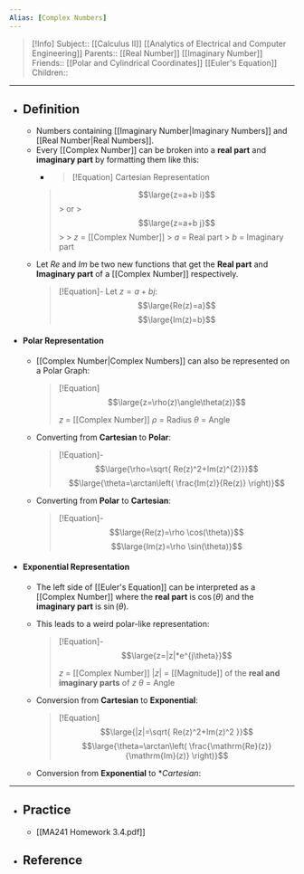 ```yaml
---
Alias: [Complex Numbers]
---
```

> [!Info]
> Subject:: [[Calculus II]] [[Analytics of Electrical and Computer Engineering]]
> Parents:: [[Real Number]] [[Imaginary Number]] 
> Friends:: [[Polar and Cylindrical Coordinates]] [[Euler's Equation]]
> Children:: 
---
- ## Definition
	- Numbers containing [[Imaginary Number|Imaginary Numbers]] and [[Real Number|Real Numbers]].
	- Every [[Complex Number]] can be broken into a **real part** and **imaginary part** by formatting them like this:
		- > [!Equation]
		  > Cartesian Representation
		>  $$\large{z=a+b i}$$
		  > or 
		  > $$\large{z=a+b j}$$
		  > 
		  > $z$ = [[Complex Number]]
		  > $a$ = Real part
		  > $b$ = Imaginary part
	- Let $Re$ and $Im$ be two new functions that get the **Real part** and **Imaginary part** of a [[Complex Number]] respectively.
	  > [!Equation]-
	  > Let $z=a+bj$:
	  > $$\large{Re(z)=a}$$
	  > $$\large{Im(z)=b}$$
- #### Polar Representation
	- [[Complex Number|Complex Numbers]] can also be represented on a Polar Graph:
	  > [!Equation]
	  > $$\large{z=\rho(z)\angle\theta(z)}$$
	  > 
	  > $z$ = [[Complex Number]]
	  > $\rho$ = Radius
	  > $\theta$ = Angle
	  
	- Converting from **Cartesian** to **Polar**:
	  > [!Equation]-
	  > $$\large{\rho=\sqrt{ Re(z)^2+Im(z)^{2}}}$$
	  > $$\large{\theta=\arctan\left( \frac{Im(z)}{Re(z)} \right)}$$
	  
	- Converting from **Polar** to **Cartesian**:
	  > [!Equation]-
	  > $$\large{Re(z)=\rho \cos(\theta)}$$
	  > $$\large{Im(z)=\rho \sin(\theta)}$$
- #### Exponential Representation
	- The left side of [[Euler's Equation]] can be interpreted as a [[Complex Number]] where the **real part** is $\cos(\theta)$ and the **imaginary part** is $\sin(\theta)$.
	- This leads to a weird polar-like representation:
	  > [!Equation]-
	  > $$\large{z=|z|*e^{j\theta}}$$
	  > 
	  > $z$ = [[Complex Number]]
	  > $|z|$ = [[Magnitude]] of the **real and imaginary parts** of $z$
	  > $\theta$ = Angle
	  
	- Conversion from **Cartesian** to **Exponential**:
	  > [!Equation]
	  > $$\large{|z|=\sqrt{ Re(z)^2+Im(z)^2 }}$$
	  > $$\large{\theta=\arctan\left( \frac{\mathrm{Re}(z)}{\mathrm{Im}(z)} \right)}$$
	- Conversion from **Exponential** to **Cartesian*:
	  
---
- ## Practice
	- [[MA241 Homework 3.4.pdf]]
- ## Reference